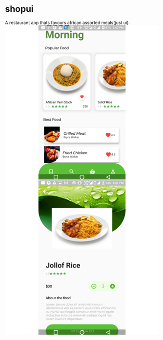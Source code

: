 # shopui

A restaurant app thats favours african assorted meals(just ui).
![](images/screenshot2.jpg)
![](images/screenshot1.jpg)


